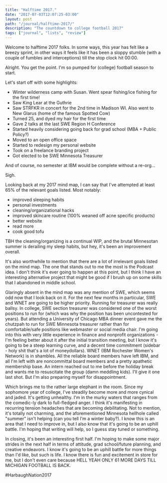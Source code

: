 ```yaml
---
title: "Halftime 2017."
date: "2017-07-03T12:07:25-03:00"
layout: post
path: "/journal/halftime-2017/"
description: "The countdown to college football 2017"
tags: ["journal", "lists", "review"]
---
```


Welcome to halftime 2017 folks. In some ways, this year has felt like a breezy sprint, in other ways it feels like it has been a sloppy stumble (with a couple of fumbles and interceptions) till the stop clock hit 00:00. 

Alright. You get the point. I'm so pumped for (college) football season to start. 

Let's start off with some highlights:

- Winter wilderness camp with Susan. Went spear fishing/ice fishing for the first time!
- Saw King Lear at the Guthrie 
- Saw STRFKR in concert for the 2nd time in Madison WI. Also went to New Glarus (home of the famous Spotted Cow)
- Turned 25, and dyed my hair for the first time
- Gave 2 talks at the last SWE Region H Conference
- Started heavily considering going back for grad school (MBA + Public Policy?)
- Moved to an open office space
- Started to redesign my personal website 
- Took on a freelance branding project 
- Got elected to be SWE Minnesota Treasurer 

And of course, no semester at IBM would be complete without a re-org...

Sigh. 

Looking back at my 2017 mind map, I can say that I've attempted at least 65% of the relevant goals listed. Most notably:

- improved sleeping habits 
- personal investments 
- cleaning/organizational hacks 
- improved skincare routine (100% weaned off acne specific products)
- better website
- read more 
- cook good tofu

TBH the cleaning/organizing is a continual WIP, and the brutal Minnesotan summer is derailing my sleep habits, but hey, it's been an improvement overall. 

It's also worthwhile to mention that there are a lot of irrelevant goals listed on the mind map. The one that stands out to me the most is the Podcast idea. I don't think it's ever going to happen at this point, but I think I have an interesting alternative project that might be good if I brush up on some skills that I abandoned in middle school. 

Glaringly absent in the mind map was any mention of SWE, which seems odd now that I look back on it. For the next few months in particular, SWE and WNET are going to be higher priority. Running for treasurer was really ballsy. In college, SWE section treasurer was considered one of the worst positions to run for (which was why the position has been uncontested for years). But attending a University of Chicago MBA dinner event gave me the chutzpah to run for SWE Minnesota treasurer rather than for comfortable/safe positions like webmaster or social media chair. I'm going into this with very little experience in finance and nonprofit organizations - I'm feeling better about it after the initial transition meeting, but I know it's going to be a steep learning curve, and a decent time commitment (sidebar - holy shit that's a lot of moneydollars). WNET (IBM Rochester Women's Network) is in shambles. All the reliable board members have left IBM, and all I'm left with are noncommittal board members and a pretty apathetic membership base. An intern reached out to me before the holiday break and wants me to resuscitate the group (damn meddling kids). I'll give it one last shot. But I'm also preparing myself for disappointment. 

Which brings me to the rather large elephant in the room. Since my sophomore year of college, I've steadily become more and more cynical and jaded. It's getting unhealthy. I'm in the murky waters that ranges from the comedic-ly dark to full-fledged anger. I think it's manifesting in recurring tension headaches that are becoming debilitating. Not to mention, it's totally not charming, and the aforementioned Minnesota hellhole called "summer" isn't helping (can you tell I'm a winter baby?). I know this is an area that I need to improve in, but I also know that it's going to be an uphill battle. I'm hoping that writing will help, so I guess stay tuned or something. 

In closing, it's been an interesting first half. I'm hoping to make some major strides in the next half in terms of attitude, grad school/future planning, and creative endeavors. I know it's going to be an uphill battle for more things than I'd like, but such is life. I know there is fun and excitement in store for me, but I don't even care because HELL YEAH ONLY 61 MORE DAYS TILL MICHIGAN FOOTBALL IS BACK. 

#HarbaughNation2017
